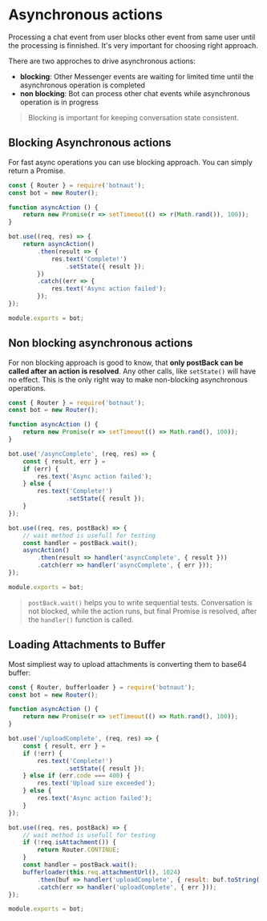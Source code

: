 # Asynchronous actions

Processing a chat event from user blocks other event from same user until the processing is finnished. It's very important for choosing right approach.

There are two approches to drive asynchronous actions:

- **blocking**: Other Messenger events are waiting for limited time until the asynchronous operation is completed
- **non blocking**: Bot can process other chat events while asynchronous operation is in progress

> Blocking is important for keeping conversation state consistent.

## Blocking Asynchronous actions

For fast async operations you can use blocking approach. You can simply return a Promise.

```javascript
const { Router } = require('botnaut');
const bot = new Router();

function asyncAction () {
    return new Promise(r => setTimeout(() => r(Math.rand()), 100));
}

bot.use((req, res) => {
    return asyncAction()
        .then(result => {
            res.text('Complete!')
                .setState({ result });
        })
        .catch((err => {
            res.text('Async action failed');
        });
});

module.exports = bot;
```

## Non blocking asynchronous actions

For non blocking approach is good to know, that **only postBack can be called after an action is resolved**.
Any other calls, like `setState()` will have no effect. This is the only right way to make non-blocking asynchronous operations.

```javascript
const { Router } = require('botnaut');
const bot = new Router();

function asyncAction () {
    return new Promise(r => setTimeout(() => Math.rand(), 100));
}

bot.use('/asyncComplete', (req, res) => {
    const { result, err } =
    if (err) {
        res.text('Async action failed');
    } else {
        res.text('Complete!')
                .setState({ result });
    }
});

bot.use((req, res, postBack) => {
    // wait method is usefull for testing
    const handler = postBack.wait();
    asyncAction()
        .then(result => handler('asyncComplete', { result }))
        .catch(err => handler('asyncComplete', { err }));
});

module.exports = bot;
```

> `postBack.wait()` helps you to write sequential tests. Conversation is not blocked, while the action runs, but final Promise is resolved, after the `handler()` function is called.

## Loading Attachments to Buffer

Most simpliest way to upload attachments is converting them to base64 buffer:

```javascript
const { Router, bufferloader } = require('botnaut');
const bot = new Router();

function asyncAction () {
    return new Promise(r => setTimeout(() => Math.rand(), 100));
}

bot.use('/uploadComplete', (req, res) => {
    const { result, err } =
    if (!err) {
        res.text('Complete!')
                .setState({ result });
    } else if (err.code === 400) {
        res.text('Upload size exceeded');
    } else {
        res.text('Async action failed');
    }
});

bot.use((req, res, postBack) => {
    // wait method is usefull for testing
    if (!req.isAttachment()) {
        return Router.CONTINUE;
    }
    const handler = postBack.wait();
    bufferloader(this.req.attachmentUrl(), 1024)
        .then(buf => handler('uploadComplete', { result: buf.toString('base64') }))
        .catch(err => handler('uploadComplete', { err }));
});

module.exports = bot;
```